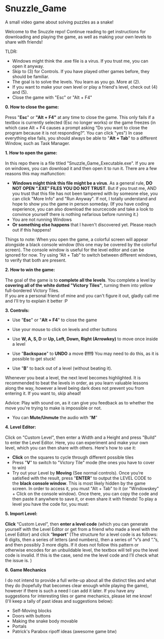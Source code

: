 # Snuzzle_Game
A small video game about solving puzzles as a snake!

Welcome to the Snuzzle repo! Continue reading to get instructions for downloading and playing the game, as well as making your own levels to share with friends!

TLDR:
- Windows might think the .exe file is a virus. If you trust me, you can open it anyway.
- Skip to (3) for Controls. If you have played other games before, they should be familiar.
- The goal is to solve the levels. You learn as you go. More at (2).
- If you want to make your own level or play a friend's level, check out (4) and (5).
- Close the game with "Esc" or "Alt + F4"

**0. How to close the game:**<br><br>Press "**Esc**" or **"Alt + F4"** at any time to close the game.
This only fails if a textbox is currently selected (Esc no longer works) or the game freezes (in which case Alt + F4 causes a prompt asking “Do you want to close the program because it is not responding?”. You can click "yes")
In case everything else fails, you should always be able to "**Alt + Tab**" to a different Window, such as Task Manager.

**1. How to open the game:**<br><br>In this repo there is a file titled "Snuzzle_Game_Executable.exe". If you are on windows, you can download it and then open it to run it. 
There are a few reasons this may malfunction:
- **Windows might think this file might be a virus**. As a general rule, **DO NOT OPEN “.EXE” FILES YOU DO NOT TRUST**. But if you trust me, AND you trust that this file has not been tampered with by someone else, you can click "More Info" and "Run Anyway". If not, I totally understand and hope to show you the game in person someday. (If you have coding experience, you can also download the sourcecode and take a look to convince yourself there is nothing nefarious before running it.)
- You are not running Windows
- **Or something else happens** that I haven't discovered yet. Please reach out if this happens!

Things to note: When you open the game, a colorful screen will appear alongside a black console window (this one may be covered by the colorful screen). The console window is useful for the level editor and can be ignored for now. Try using “Alt + Tab” to switch between different windows, to verify that both are present. 

**2. How to win the game:**<br><br>The goal of the game is to **complete all the levels**.
You complete a level by **covering all of the white dotted "Victory Tiles"**, turning them into yellow full-bordered Victory Tiles.<br>If you are a personal friend of mine and you can't figure it out, gladly call me and I'll try to explain it better :P

**3. Controls:**
- Use "**Esc**" or "**Alt + F4**" to close the game

- Use your mouse to click on levels and other buttons

- Use **W, A, S, D** or **Up, Left, Down, Right (Arrowkey)** to move once inside a level

- Use "**Backspace**" to **UNDO** a move **(!!!!)** You may need to do this, as it is possible to get stuck!

- Use "**B**" to back out of a level (without beating it).

Whenever you beat a level, the next level becomes highlighted. It is recommended to beat the levels in order, as you learn valuable lessons along the way, however a level being dark does not prevent you from entering it. If you want to, skip ahead!

Advice: Play with sound on, as it can give you feedback as to whether the move you're trying to make is impossible or not.
- You can **Mute/Unmute** the audio with “**M**” 

**4. Level Editor:**<br><br>Click on "Custom Level", then enter a Width and a Height and press "Build" to enter the Level Editor. Here, you can experiment and make your own level, which you can then share with others. Here's how to use it:
- **Click** on the squares to cycle through different possible tiles
- Press "**V**" to switch to "Victory Tile" mode (the ones you have to cover to win)
- Try out your Level by **Moving** (See normal controls).
Once you’re satisfied with the result, press "**ENTER**" to output the LEVEL CODE to the **black console window**. This is most likely hidden by the game screen.
In order to access it, you must "Alt + Tab" to it (or "Windowskey" + Click on the console window). Once there, you can copy the code and then paste it anywhere to save it, or even share it with friends! To play a level you have the code for, you must:

**5. Import Level:**<br><br>**Click** “Custom Level”, then **enter a level code** (which you can generate yourself with the Level Editor or get from a friend who made a level with the Level Editor) and click “**Import**”
(The structure for a level code is as follows: 6 digits, then a series of letters (and numbers), then a series of “v”s and “.”s, and then possibly 3 more digits. If it does not follow this pattern or otherwise encodes for an unbuildable level, the textbox will tell you the level code is invalid. If this is the case, send me the level code and I’ll check what the issue is. )

**6. Game Mechanics**<br><br>I do not intend to provide a full write-up about all the distinct tiles and what they do (hopefully that becomes clear enough while playing the game), however if there is such a need I can add it later.
If you have any suggestions for interesting tiles or game mechanics, please let me know! (I'll keep a tally of past ideas and suggestions below):
- Self-Moving blocks
- Doors with buttons
- Making the snake body movable
- Portals
- Patrick's Parabox ripoff ideas (awesome game btw)

